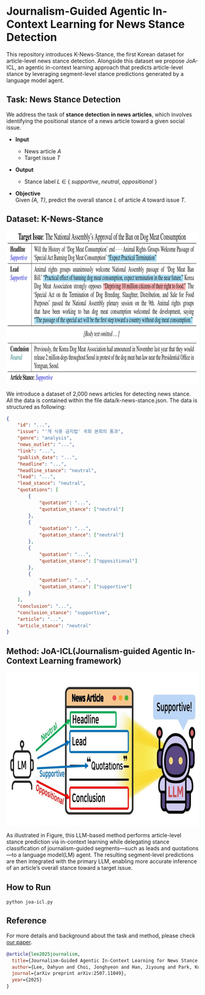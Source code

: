 # Journalism-Guided Agentic In-Context Learning for News Stance Detection

This repository introduces K-News-Stance, the first Korean dataset for article-level news stance detection. Alongside this dataset we propose JoA-ICL, an agentic in-context learning approach that predicts article-level stance by leveraging segment-level stance predictions generated by a language model agent.

## Task: News Stance Detection
We address the task of **stance detection in news articles**, which involves identifying the positional stance of a news article toward a given social issue.  

- **Input**  
  - News article *A*  
  - Target issue *T*  

- **Output**  
  - Stance label *L* ∈ { *supportive*, *neutral*, *oppositional* }  

- **Objective**  
  Given *(A, T)*, predict the overall stance *L* of article *A* toward issue *T*.  
  
## Dataset: K-News-Stance
<p align="center"><img src="https://github.com/ssu-humane/K-News-Stance/blob/main/k-news-stance.jpg" width="900" height="400"></p>

We introduce a dataset of 2,000 news articles for detecting news stance.
All the data is contained within the file data/k-news-stance.json. The data is structured as following:

```json
{
    "id": "...",
    "issue": "'개 식용 금지법' 국회 본회의 통과",
    "genre": "analysis",
    "news_outlet": "...",
    "link": "...",
    "publish_date": "...",
    "headline": "...",
    "headline_stance": "neutral",
    "lead": "...",
    "lead_stance": "neutral",
    "quotations": [
        {
            "quotation": "...",
            "quotation_stance": ["neutral"]
        },
        {
            "quotation": "...",
            "quotation_stance": ["neutral"]
        },
        {
            "quotation": "...",
            "quotation_stance": ["oppositional"]
        },
        {
            "quotation": "...",
            "quotation_stance": ["supportive"]
        }
    ],
    "conclusion": "...",
    "conclusion_stance": "supportive",
    "article": "...",
    "article_stance": "neutral"
}
```

## Method: JoA-ICL(Journalism-guided Agentic In-Context Learning framework)
<p align="center"><img src="https://github.com/ssu-humane/K-News-Stance/blob/main/joa-icl.jpg" width="900" height="400"></p>

As illustrated in Figure, this LLM-based method performs article-level stance prediction via in-context learning while delegating stance classification of journalism-guided segments—such as leads and quotations—to a language model(LM) agent. 
The resulting segment-level predictions are then integrated with the primary LLM, enabling more accurate inference of an article’s overall stance toward a target issue.

## How to Run
```python3
python joa-icl.py
```

## Reference
For more details and background about the task and method, please check [our paper](https://arxiv.org/pdf/2507.11049).

```bibtex
@article{lee2025journalism,
  title={Journalism-Guided Agentic In-Context Learning for News Stance Detection},
  author={Lee, Dahyun and Choi, Jonghyeon and Han, Jiyoung and Park, Kunwoo},
  journal={arXiv preprint arXiv:2507.11049},
  year={2025}
}
```
